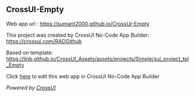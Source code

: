 ## CrossUI-Empty
Web app url : https://sumant2000.github.io/CrossUI-Empty

This project was created by CrossUI No-Code App Builder: https://crossui.com/RADGithub

Based on template: https://linb.github.io/CrossUI_Assets/assets/projects/Simple/xui_project_tpl_Empty

Click [here](https://crossui.com/RADGithub/#!from=github&owner=sumant2000&repo=CrossUI-Empty) to edit this web app in CrossUI No-Code App Builder

<i>Powered by [CrossUI](https://crossui.com)</i>

